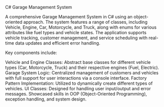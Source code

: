 C# Garage Management System

A comprehensive Garage Management System in C# using an object-oriented approach. The system features a range of classes, including Vehicle, Engine, Car, Motorcycle, and Truck, along with enums for various attributes like fuel types and vehicle states. The application supports vehicle tracking, customer management, and service scheduling with real-time data updates and efficient error handling.

Key components include:

Vehicle and Engine Classes: Abstract base classes for different vehicle types (Car, Motorcycle, Truck) and their respective engines (Fuel, Electric).
Garage System Logic: Centralized management of customers and vehicles with full support for user interactions via a console interface.
Factory Pattern Implementation: Utilized to dynamically create different types of vehicles.
UI Classes: Designed for handling user input/output and error messages.
Showcased skills in OOP (Object-Oriented Programming), exception handling, and system design.

